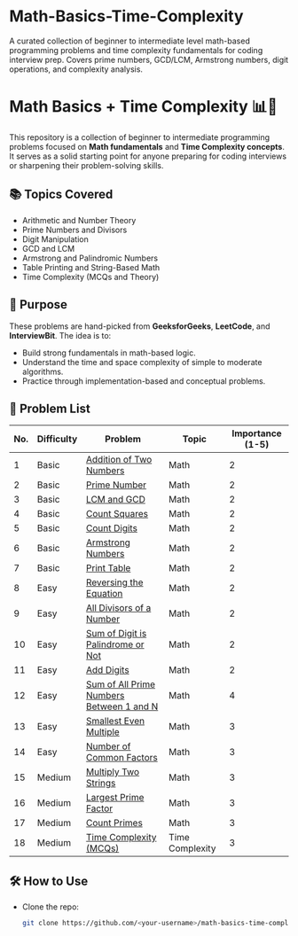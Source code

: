 # Math-Basics-Time-Complexity
A curated collection of beginner to intermediate level math-based programming problems and time complexity fundamentals for coding interview prep. Covers prime numbers, GCD/LCM, Armstrong numbers, digit operations, and complexity analysis.

# Math Basics + Time Complexity 📊🧮

This repository is a collection of beginner to intermediate programming problems focused on **Math fundamentals** and **Time Complexity concepts**. It serves as a solid starting point for anyone preparing for coding interviews or sharpening their problem-solving skills.

## 📚 Topics Covered
- Arithmetic and Number Theory
- Prime Numbers and Divisors
- Digit Manipulation
- GCD and LCM
- Armstrong and Palindromic Numbers
- Table Printing and String-Based Math
- Time Complexity (MCQs and Theory)

## 🧠 Purpose
These problems are hand-picked from **GeeksforGeeks**, **LeetCode**, and **InterviewBit**. The idea is to:
- Build strong fundamentals in math-based logic.
- Understand the time and space complexity of simple to moderate algorithms.
- Practice through implementation-based and conceptual problems.

## 🔗 Problem List

| No. | Difficulty | Problem | Topic | Importance (1-5) |
|-----|------------|---------|-------|------------------|
| 1   | Basic      | [Addition of Two Numbers](https://practice.geeksforgeeks.org/problems/addition-of-two-numbers0812/1) | Math | 2 |
| 2   | Basic      | [Prime Number](https://practice.geeksforgeeks.org/problems/prime-number2314/1) | Math | 2 |
| 3   | Basic      | [LCM and GCD](https://practice.geeksforgeeks.org/problems/lcm-and-gcd4516/1) | Math | 2 |
| 4   | Basic      | [Count Squares](https://practice.geeksforgeeks.org/problems/count-squares3649/1) | Math | 2 |
| 5   | Basic      | [Count Digits](https://practice.geeksforgeeks.org/problems/count-digits5716/1) | Math | 2 |
| 6   | Basic      | [Armstrong Numbers](https://practice.geeksforgeeks.org/problems/armstrong-numbers2727/1) | Math | 2 |
| 7   | Basic      | [Print Table](https://practice.geeksforgeeks.org/problems/print-table0303/1) | Math | 2 |
| 8   | Easy       | [Reversing the Equation](https://practice.geeksforgeeks.org/problems/reversing-the-equation2205/1) | Math | 2 |
| 9   | Easy       | [All Divisors of a Number](https://practice.geeksforgeeks.org/problems/all-divisors-of-a-number/1) | Math | 2 |
| 10  | Easy       | [Sum of Digit is Palindrome or Not](https://practice.geeksforgeeks.org/problems/sum-of-digit-is-pallindrome-or-not2751/1) | Math | 2 |
| 11  | Easy       | [Add Digits](https://leetcode.com/problems/add-digits/) | Math | 2 |
| 12  | Easy       | [Sum of All Prime Numbers Between 1 and N](https://practice.geeksforgeeks.org/problems/sum-of-all-prime-numbers-between-1-and-n4404/1) | Math | 4 |
| 13  | Easy       | [Smallest Even Multiple](https://leetcode.com/problems/smallest-even-multiple/) | Math | 3 |
| 14  | Easy       | [Number of Common Factors](https://leetcode.com/problems/number-of-common-factors/) | Math | 3 |
| 15  | Medium     | [Multiply Two Strings](https://practice.geeksforgeeks.org/problems/multiply-two-strings/1) | Math | 3 |
| 16  | Medium     | [Largest Prime Factor](https://practice.geeksforgeeks.org/problems/largest-prime-factor2601/1) | Math | 3 |
| 17  | Medium     | [Count Primes](https://leetcode.com/problems/count-primes/) | Math | 3 |
| 18  | Medium     | [Time Complexity (MCQs)](https://www.interviewbit.com/courses/programming/time-complexity) | Time Complexity | 3 |

## 🛠️ How to Use
- Clone the repo:  
  ```bash
  git clone https://github.com/<your-username>/math-basics-time-complexity.git

